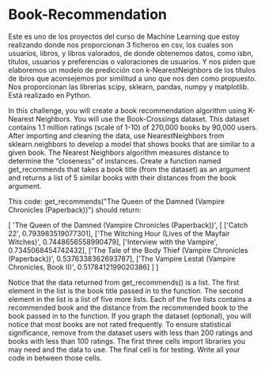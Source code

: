 # Book-Recommendation
Este es uno de los proyectos del curso de Machine Learning que estoy realizando donde nos proporcionan 3 ficheros en csv, los cuales son usuarios, libros, y libros valorados, de donde obtenemos datos, como isbn, títulos, usuarios y preferencias o valoraciones de usuarios.
Y nos piden que elaboremos un modelo de predicción con k-NearestNeighbors de los títulos de ibros que aconsejemos por similitud a uno que nos den como propuesto. 
Nos proporcionan las librerías scipy, sklearn, pandas, numpy y matplotlib. Está realizado en Python.

In this challenge, you will create a book recommendation algorithm using K-Nearest Neighbors.
You will use the Book-Crossings dataset. This dataset contains 1.1 million ratings (scale of 1-10) of 270,000 books by 90,000 users.
After importing and cleaning the data, use NearestNeighbors from sklearn.neighbors to develop a model that shows books that are similar to a given book. The Nearest Neighbors algorithm measures distance to determine the “closeness” of instances.
Create a function named get_recommends that takes a book title (from the dataset) as an argument and returns a list of 5 similar books with their distances from the book argument.

This code:
get_recommends("The Queen of the Damned (Vampire Chronicles (Paperback))")
should return:

[
  'The Queen of the Damned (Vampire Chronicles (Paperback))',
  [
    ['Catch 22', 0.793983519077301], 
    ['The Witching Hour (Lives of the Mayfair Witches)', 0.7448656558990479], 
    ['Interview with the Vampire', 0.7345068454742432],
    ['The Tale of the Body Thief (Vampire Chronicles (Paperback))', 0.5376338362693787],
    ['The Vampire Lestat (Vampire Chronicles, Book II)', 0.5178412199020386]
  ]
]


Notice that the data returned from get_recommends() is a list. The first element in the list is the book title passed in to the function. The second element in the list is a list of five more lists. Each of the five lists contains a recommended book and the distance from the recommended book to the book passed in to the function.
If you graph the dataset (optional), you will notice that most books are not rated frequently. To ensure statistical significance, remove from the dataset users with less than 200 ratings and books with less than 100 ratings.
The first three cells import libraries you may need and the data to use. The final cell is for testing. Write all your code in between those cells.

